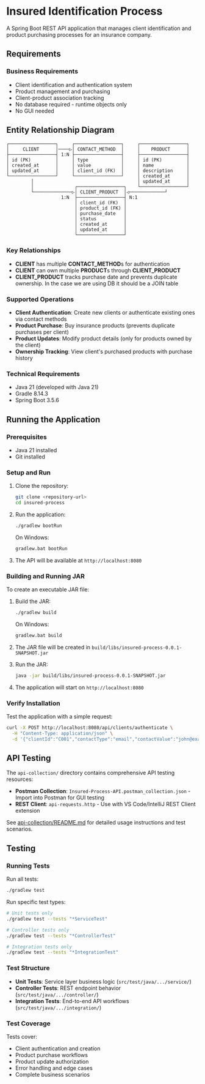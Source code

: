# Insured Identification Process

A Spring Boot REST API application that manages client identification and product purchasing processes for an insurance company.

## Requirements

### Business Requirements
- Client identification and authentication system
- Product management and purchasing
- Client-product association tracking
- No database required - runtime objects only
- No GUI needed

## Entity Relationship Diagram

```
┌─────────────────┐     ┌─────────────────┐     ┌─────────────────┐
│     CLIENT      │────▷│ CONTACT_METHOD  │     │    PRODUCT      │
├─────────────────┤ 1:N ├─────────────────┤     ├─────────────────┤
│ id (PK)         │     │ type            │     │ id (PK)         │
│ created_at      │     │ value           │     │ name            │
│ updated_at      │     │ client_id (FK)  │     │ description     │
└─────────────────┘     └─────────────────┘     │ created_at      │
         │                                      │ updated_at      │
         │               ┌─────────────────┐    └─────────────────┘
         └──────────────▷│ CLIENT_PRODUCT  │◁─────────────┘
                    1:N  ├─────────────────┤ N:1
                         │ client_id (FK)  │
                         │ product_id (FK) │
                         │ purchase_date   │
                         │ status          │
                         │ created_at      │
                         │ updated_at      │
                         └─────────────────┘
```

### Key Relationships
- **CLIENT** has multiple **CONTACT_METHOD**s for authentication
- **CLIENT** can own multiple **PRODUCT**s through **CLIENT_PRODUCT**
- **CLIENT_PRODUCT** tracks purchase date and prevents duplicate ownership. In the case we are using DB it should be a JOIN table

### Supported Operations
- **Client Authentication**: Create new clients or authenticate existing ones via contact methods
- **Product Purchase**: Buy insurance products (prevents duplicate purchases per client)
- **Product Updates**: Modify product details (only for products owned by the client)
- **Ownership Tracking**: View client's purchased products with purchase history

### Technical Requirements
- Java 21 (developed with Java 21)
- Gradle 8.14.3
- Spring Boot 3.5.6

## Running the Application

### Prerequisites
- Java 21 installed
- Git installed

### Setup and Run
1. Clone the repository:
   ```bash
   git clone <repository-url>
   cd insured-process
   ```

2. Run the application:
   ```bash
   ./gradlew bootRun
   ```
   
   On Windows:
   ```cmd
   gradlew.bat bootRun
   ```

3. The API will be available at `http://localhost:8080`

### Building and Running JAR

To create an executable JAR file:

1. Build the JAR:
   ```bash
   ./gradlew build
   ```
   
   On Windows:
   ```cmd
   gradlew.bat build
   ```

2. The JAR file will be created in `build/libs/insured-process-0.0.1-SNAPSHOT.jar`

3. Run the JAR:
   ```bash
   java -jar build/libs/insured-process-0.0.1-SNAPSHOT.jar
   ```

4. The application will start on `http://localhost:8080`

### Verify Installation
Test the application with a simple request:
```bash
curl -X POST http://localhost:8080/api/clients/authenticate \
  -H "Content-Type: application/json" \
  -d '{"clientId":"C001","contactType":"email","contactValue":"john@example.com"}'
```

## API Testing

The `api-collection/` directory contains comprehensive API testing resources:

- **Postman Collection**: `Insured-Process-API.postman_collection.json` - Import into Postman for GUI testing
- **REST Client**: `api-requests.http` - Use with VS Code/IntelliJ REST Client extension

See [api-collection/README.md](api-collection/README.md) for detailed usage instructions and test scenarios.

## Testing

### Running Tests

Run all tests:
```bash
./gradlew test
```

Run specific test types:
```bash
# Unit tests only
./gradlew test --tests "*ServiceTest"

# Controller tests only  
./gradlew test --tests "*ControllerTest"

# Integration tests only
./gradlew test --tests "*IntegrationTest"
```

### Test Structure

- **Unit Tests**: Service layer business logic (`src/test/java/.../service/`)
- **Controller Tests**: REST endpoint behavior (`src/test/java/.../controller/`)
- **Integration Tests**: End-to-end API workflows (`src/test/java/.../integration/`)

### Test Coverage

Tests cover:
-  Client authentication and creation
-  Product purchase workflows  
-  Product update authorization
-  Error handling and edge cases
-  Complete business scenarios